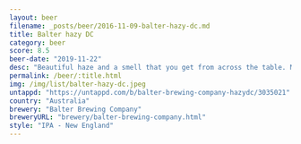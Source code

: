 ```yaml
---
layout: beer
filename: _posts/beer/2016-11-09-balter-hazy-dc.md
title: Balter hazy DC
category: beer
score: 8.5
beer-date: "2019-11-22"
desc: "Beautiful haze and a smell that you get from across the table. Mild and juicy"
permalink: /beer/:title.html
img: /img/list/balter-hazy-dc.jpeg
untappd: "https://untappd.com/b/balter-brewing-company-hazydc/3035021"
country: "Australia"
brewery: "Balter Brewing Company"
breweryURL: "brewery/balter-brewing-company.html"
style: "IPA - New England"
---
```

